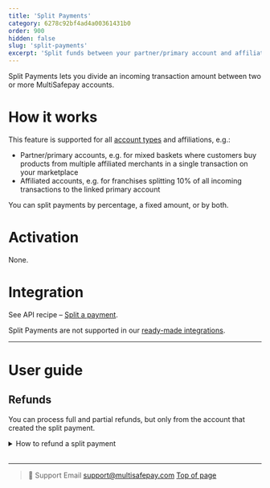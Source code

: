 ```yaml
---
title: 'Split Payments'
category: 6278c92bf4ad4a00361431b0
order: 900
hidden: false
slug: 'split-payments'
excerpt: 'Split funds between your partner/primary account and affiliated merchants.'
---
```

Split Payments lets you divide an incoming transaction amount between two or more MultiSafepay accounts. 

# How it works

This feature is supported for all [account types](/create-account/) and affiliations, e.g.:

- Partner/primary accounts, e.g. for mixed baskets where customers buy products from multiple affiliated merchants in a single transaction on your marketplace
- Affiliated accounts, e.g. for franchises splitting 10% of all incoming transactions to the linked primary account

You can split payments by percentage, a fixed amount, or by both.

# Activation
None.

# Integration

See API recipe – [Split a payment](https://docs-api.multisafepay.com/recipes/split-a-payment).

Split Payments are not supported in our [ready-made integrations](/integrations/ready-made/).
<br>

---

# User guide

## Refunds

You can process full and partial refunds, but only from the account that created the split payment. 

<details id="how-to-refund-split-payment">
<summary>How to refund a split payment</summary>
<br>

1. Sign in to your [MultiSafepay dashboard](https://merchant.multisafepay.com).
2. Go to **Transactions** > **Transaction overview**.
3. Search for the transaction and open the **Transaction details** page.
4. Click **Refund**.
5. Enter the amount you want to refund to the customer.
6. Click **Confirm refund**.  
    The [transaction status](/payment-statuses/) changes to **Initialized**.
7. [Cancel the refund](/refunds/).  

When the transaction status changes to **Completed**, the refund has been processed correctly. The customer receives the refund in the bank account the transaction was originally paid from the next business day.

</details>
<br>

---

> 💬  Support
> Email <support@multisafepay.com>
[Top of page](#)